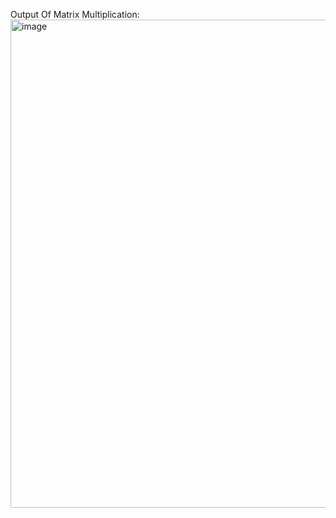Output Of Matrix Multiplication:
<img width="781" alt="image" src="https://github.com/user-attachments/assets/250fa137-65e4-4618-a3a1-2b536f87b1cd">
